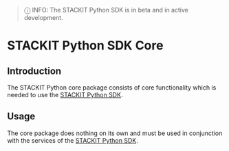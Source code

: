 > ⓘ INFO: The STACKIT Python SDK is in beta and in active development.


# STACKIT Python SDK Core

## Introduction

The STACKIT Python core package consists of core functionality which is needed
to use the [STACKIT Python SDK](https://github.com/stackitcloud/stackit-sdk-python).

## Usage

The core package does nothing on its own and must be used in conjunction with the services of the [STACKIT Python SDK](https://github.com/stackitcloud/stackit-sdk-python).
